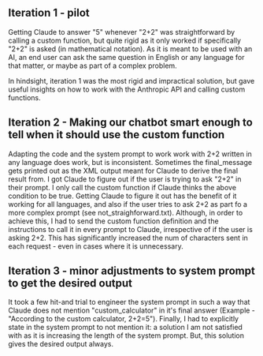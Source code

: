 ## Iteration 1 - pilot
Getting Claude to answer "5" whenever "2+2" was straightforward by calling a custom function, but quite rigid as it only worked if specifically "2+2" is asked (in mathematical notation). As it is meant to be used with an AI, an end user can ask the same question in English or any language for that matter, or maybe as part of a complex problem.

In hindsight, iteration 1 was the most rigid and impractical solution, but gave useful insights on how to work with the Anthropic API and calling custom functions.

## Iteration 2 - Making our chatbot smart enough to tell when it should use the custom function
Adapting the code and the system prompt to work work with 2+2 written in any language does work, but is inconsistent. Sometimes the final_message gets printed out as the XML output meant for Claude to derive the final result from.
I got Claude to figure out if the user is trying to ask "2+2" in their prompt. I only call the custom function if Claude thinks the above condition to be true. Getting Claude to figure it out has the benefit of it working for all languages, and also if the user tries to ask 2+2 as part fo a more complex prompt (see not_straighforward.txt).
Although, in order to achieve this, I had to send the custom function definition and the instructions to call it in every prompt to Claude, irrespective of if the user is asking 2+2. This has significantly increased the num of characters sent in each request - even in cases where it is unnecessary.

## Iteration 3 - minor adjustments to system prompt to get the desired output
It took a few hit-and trial to engineer the system prompt in such a way that Claude does not mention "custom_calculator" in it's final answer (Example - "According to the custom calculator, 2+2=5"). Finally, I had to explicitly state in the system prompt to not mention it: a solution I am not satisfied with as it is increasing the length of the system prompt. But, this solution gives the desired output always.

